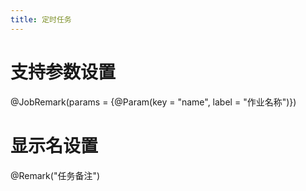 ```yaml
---
title: 定时任务
---
```

# 支持参数设置
@JobRemark(params = {@Param(key = "name", label = "作业名称")})

# 显示名设置
@Remark("任务备注")
